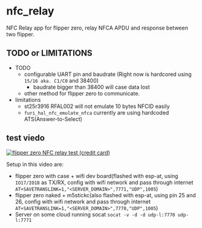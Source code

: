 # nfc_relay

NFC Relay app for flipper zero, relay NFCA APDU and response between two flipper.

## TODO or LIMITATIONS

* TODO
  * configurable UART pin and baudrate (Right now is hardcored using `15/16 aka. C1/C0` and 38400)
    * baudrate bigger than 38400 will case data lost
  * other method for flipper zero to communicate.
* limitations
  * st25r3916 RFAL002 will not emulate 10 bytes NFCID easily
  * `furi_hal_nfc_emulate_nfca` currently are using hardcoded ATS(Answer-to-Select)

## test viedo

[![flipper zero NFC relay test (credit card)](http://img.youtube.com/vi/3GQiGDuhGzE/0.jpg)](https://www.youtube.com/watch?v=3GQiGDuhGzE)

Setup in this video are:

* flipper zero with case + wifi dev board(flashed with esp-at, using `IO17/IO18` as TX/RX, config with wifi network and pass through internet `AT+SAVETRANSLINK=1,"<SERVER_DOMAIN>",7771,"UDP",1005`)
* flipper zero naked + m5stickc(also flashed with esp-at, using pin 25 and 26, config with wifi network and pass through internet `AT+SAVETRANSLINK=1,"<SERVER_DOMAIN>",7770,"UDP",1005`)
* Server on some cloud running socat `socat -v -d -d udp-l:7770 udp-l:7771`
